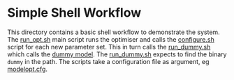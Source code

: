 Simple Shell Workflow
=====================
This directory contains a basic shell workflow to demonstrate the system. The [run_opt.sh](run_opt.sh) main script runs the optimiser and calls the [configure.sh](configure.sh) script for each new parameter set. This in turn calls the [run_dummy.sh](run_dummy.sh) which calls the [dummy model](https://github.com/optclim/DummyModel). The [run_dummy.sh](run_dummy.sh) expects to find the binary `dummy` in the path. The scripts take a configuration file as argument, eg [modelopt.cfg](/example/dummy/modelopt.cfg).
